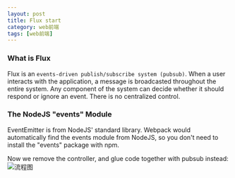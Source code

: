 ```yaml
---
layout: post
title: Flux start
category: web前端
tags: [web前端]
---
```


### What is Flux
Flux is an `events-driven publish/subscribe system (pubsub)`. When a user interacts with the application, a message is broadcasted throughout the entire system. Any component of the system can decide whether it should respond or ignore an event. There is no centralized control.

### The NodeJS "events" Module
EventEmitter is from NodeJS' standard library. Webpack would automatically find the events module from NodeJS, so you don't need to install the "events" package with npm.

Now we remove the controller, and glue code together with pubsub instead:
![流程图](http://app.sike.io/courses/react/buyshoes-flux/events-search-suggestions.jpg)


